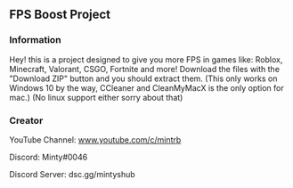 ## FPS Boost Project

### Information

Hey! this is a project designed to give you more FPS in games like: Roblox, Minecraft, Valorant, CSGO, Fortnite and more!
Download the files with the "Download ZIP" button and you should extract them. (This only works on Windows 10 by the way, CCleaner and CleanMyMacX is the only option for mac.) (No linux support either sorry about that)

### Creator

YouTube Channel: www.youtube.com/c/mintrb

Discord: Minty#0046

Discord Server: dsc.gg/mintyshub

